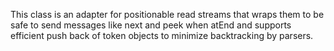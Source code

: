 This class is an adapter for positionable read streams that wraps them to be safe to send messages like next and peek when atEnd and supports efficient push back of token objects to minimize backtracking by parsers.